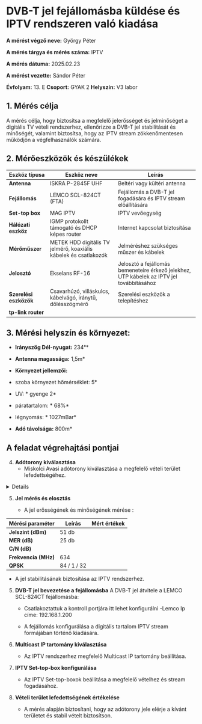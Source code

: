 # DVB-T jel fejállomásba küldése és IPTV rendszeren való kiadása

**A mérést végző neve:** György Péter

**A mérés tárgya és mérés száma:** IPTV

**A mérés dátuma:** 2025.02.23

**A mérést vezette:** Sándor Péter

**Évfolyam:** 13. E
**Csoport:** GYAK 2
**Helyszín:** V3 labor


## 1. Mérés célja

A mérés célja, hogy biztosítsa a megfelelő jelerősséget és jelminőséget a digitális TV vételi rendszerhez, ellenőrizze a DVB-T jel stabilitását és minőségét, valamint biztosítsa, hogy az IPTV stream zökkenőmentesen működjön a végfelhasználók számára.

## 2. Mérőeszközök és készülékek

| Eszköz típusa       | Eszköz neve                                         | Leírás                                  |
|---------------------|-----------------------------------------------------|-----------------------------------------|
| **Antenna**          | ISKRA P-2845F UHF                                   | Beltéri vagy kültéri antenna            |
| **Fejállomás**       | LEMCO SCL-824CT (FTA)                               | Fejállomás a DVB-T jel fogadására és IPTV stream előállítására |
| **Set-top box**      | MAG IPTV                                            | IPTV vevőegység                         |
| **Hálózati eszköz**  | IGMP protokollt támogató és DHCP képes router       | Internet kapcsolat biztosítása         |
| **Mérőműszer**       | METEK HDD digitális TV jelmérő, koaxiális kábelek és csatlakozók | Jelméréshez szükséges műszer és kábelek |
| **Jelosztó**         | Ekselans RF-16                                                 | Jelosztó a fejállomás bemeneteire érkező jelekhez, UTP kábelek az IPTV jel továbbításához |
| **Szerelési eszközök**| Csavarhúzó, villáskulcs, kábelvágó, iránytű, dőlésszögmérő | Szerelési eszközök a telepítéshez |
| **tp-link router**|                                                                |                                   |

## 3. Mérési helyszín és környezet:
- **Irányszög Dél-nyugat:** 234°*
- **Antenna magassága:** 1,5m*
- **Környezet jellemzői:**
  
- szoba környezet hőmérséklet: 5°
- UV: * gyenge 2*
- páratartalom: * 68%*
- légnyomás: * 1027mBar*
- **Adó távolsága:** 800m* 


 ## A feladat végrehajtási pontjai


4. **Adótorony kiválasztása**
   - Miskolci Avasi adótorony kiválasztása a megfelelő vételi terület lefedettségéhez.
<details>
<img src="https://raw.githubusercontent.com/1SzatmariAndras6/TAVKOZLES/refs/heads/main/JEGYZOKONYV/IPTV/K%C3%A9perny%C5%91k%C3%A9p%202025-02-03%20115932.png">
</details>


5. **Jel mérés és elosztás**

   
   - A jel erősségének és minőségének mérése :
     
| Mérési paraméter      | Leírás            | Mért értékek               |
|-----------------------|-------------------|----------------------------|
| **Jelszint (dBm)**    |       51 db       |                            |
| **MER (dB)**          |       25 db       |                            |
| **C/N (dB)**          |                   |                            |
| **Frekvencia (MHz)**  |      634          |                            |
| **QPSK**              |     84 / 1 / 32   |                            |
  
   
   
   - A jel stabilitásának biztosítása az IPTV rendszerhez.




5. **DVB-T jel bevezetése a fejállomásba**
   A DVB-T jel átvitele a LEMCO SCL-824CT fejállomásba:
   
     - Csatlakoztattuk a kontroll portjára itt lehet konfigurálni
     -Lemco Ip címe: 192.168.1.200
   
   - A fejállomás konfigurálása a digitális tartalom IPTV stream formájában történő kiadására.




5. **Multicast IP tartomány kiválasztása**
   - Az IPTV rendszerhez megfelelő Multicast IP tartomány beállítása.




6. **IPTV Set-top-box konfigurálása**
   - Az IPTV Set-top-boxok beállítása a megfelelő vételhez és stream fogadásához.







7. **Vételi terület lefedettségének értékelése**





   - A mérés alapján biztosítani, hogy az adótorony jele elérje a kívánt területet és stabil vételt biztosítson.




